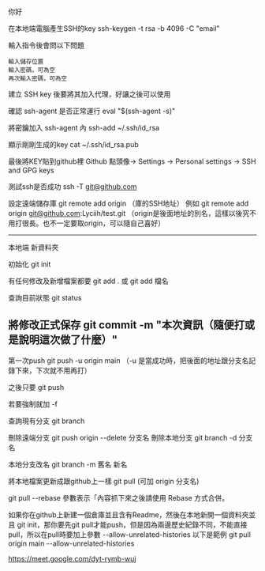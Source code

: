 你好

在本地端電腦產生SSH的key
ssh-keygen -t rsa -b 4096 -C "email"

輸入指令後會問以下問題

    輸入儲存位置
    輸入密碼，可為空
    再次輸入密碼，可為空

建立 SSH key 後要將其加入代理，好讓之後可以使用

確認 ssh-agent 是否正常運行
eval "$(ssh-agent -s)"

將密鑰加入 ssh-agent 內
ssh-add ~/.ssh/id_rsa


顯示剛剛生成的key
cat ~/.ssh/id_rsa.pub

最後將KEY貼到github裡
Github 點頭像-> Settings -> Personal settings -> SSH and GPG keys

測試ssh是否成功
ssh -T git@github.com

設定遠端儲存庫
git remote add origin （庫的SSH地址）      例如 git remote add origin git@github.com:Lyciih/test.git 
（origin是後面地址的別名，這樣以後究不用打很長。也不一定要取origin，可以隨自己喜好）

---
本地端 新資料夾

初始化
git init

有任何修改及新增檔案都要 git add .  或 git add 檔名

查詢目前狀態 git status

將修改正式保存 git commit -m "本次資訊（隨便打或是說明這次做了什麼）"
---

第一次push
git push -u origin main （-u 是當成功時，把後面的地址跟分支名記錄下來，下次就不用再打）

之後只要
git push 

若要強制就加 -f

查詢現有分支 git branch

刪除遠端分支
git push origin --delete 分支名
刪除本地分支
git branch -d 分支名

本地分支改名
git branch -m 舊名 新名

將本地檔案更新成跟github上一樣
git pull (可加 origin 分支名)

git pull --rebase    參數表示「內容抓下來之後請使用 Rebase 方式合併。

如果你在github上新建一個倉庫並且含有Readme，然後在本地新開一個資料夾並且 git init，那你要先git pull才能push，但是因為兩邊歷史紀錄不同，不能直接pull，所以在pull時要加上參數
--allow-unrelated-histories
以下是範例
git pull origin main --allow-unrelated-histories

https://meet.google.com/dyt-rymb-wuj
